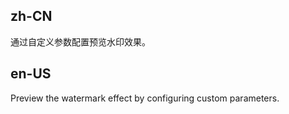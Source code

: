 ## zh-CN

通过自定义参数配置预览水印效果。

## en-US

Preview the watermark effect by configuring custom parameters.
